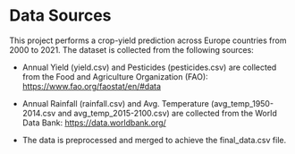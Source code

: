 # Data Sources

This project performs a crop-yield prediction across Europe countries from 2000 to 2021. The dataset is collected from the following sources:

- Annual Yield (yield.csv) and Pesticides (pesticides.csv) are collected from the Food and Agriculture Organization (FAO): https://www.fao.org/faostat/en/#data

- Annual Rainfall (rainfall.csv) and Avg. Temperature (avg_temp_1950-2014.csv and avg_temp_2015-2100.csv) are collected from the World Data Bank: https://data.worldbank.org/

- The data is preprocessed and merged to achieve the final_data.csv file.
